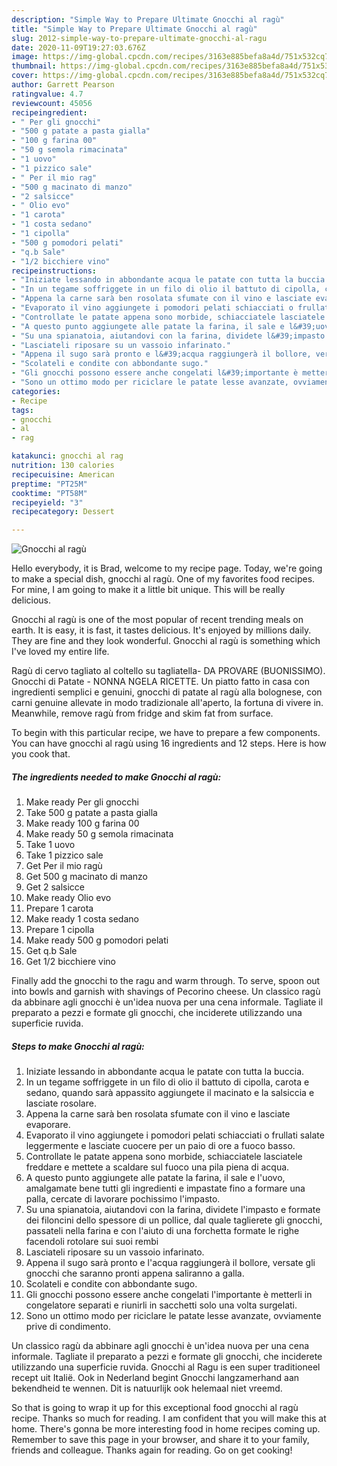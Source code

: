 ```yaml
---
description: "Simple Way to Prepare Ultimate Gnocchi al ragù"
title: "Simple Way to Prepare Ultimate Gnocchi al ragù"
slug: 2012-simple-way-to-prepare-ultimate-gnocchi-al-ragu
date: 2020-11-09T19:27:03.676Z
image: https://img-global.cpcdn.com/recipes/3163e885befa8a4d/751x532cq70/gnocchi-al-ragu-recipe-main-photo.jpg
thumbnail: https://img-global.cpcdn.com/recipes/3163e885befa8a4d/751x532cq70/gnocchi-al-ragu-recipe-main-photo.jpg
cover: https://img-global.cpcdn.com/recipes/3163e885befa8a4d/751x532cq70/gnocchi-al-ragu-recipe-main-photo.jpg
author: Garrett Pearson
ratingvalue: 4.7
reviewcount: 45056
recipeingredient:
- " Per gli gnocchi"
- "500 g patate a pasta gialla"
- "100 g farina 00"
- "50 g semola rimacinata"
- "1 uovo"
- "1 pizzico sale"
- " Per il mio rag"
- "500 g macinato di manzo"
- "2 salsicce"
- " Olio evo"
- "1 carota"
- "1 costa sedano"
- "1 cipolla"
- "500 g pomodori pelati"
- "q.b Sale"
- "1/2 bicchiere vino"
recipeinstructions:
- "Iniziate lessando in abbondante acqua le patate con tutta la buccia."
- "In un tegame soffriggete in un filo di olio il battuto di cipolla, carota e sedano, quando sarà appassito aggiungete il macinato e la salsiccia e lasciate rosolare."
- "Appena la carne sarà ben rosolata sfumate con il vino e lasciate evaporare."
- "Evaporato il vino aggiungete i pomodori pelati schiacciati o frullati salate leggermente e lasciate cuocere per un paio di ore a fuoco basso."
- "Controllate le patate appena sono morbide, schiacciatele lasciatele freddare e mettete a scaldare sul fuoco una pila piena di acqua."
- "A questo punto aggiungete alle patate la farina, il sale e l&#39;uovo, amalgamate bene tutti gli ingredienti e impastate fino a formare una palla, cercate di lavorare pochissimo l&#39;impasto."
- "Su una spianatoia, aiutandovi con la farina, dividete l&#39;impasto e formate dei filoncini dello spessore di un pollice, dal quale taglierete gli gnocchi, passateli nella farina e con l&#39;aiuto di una forchetta formate le righe facendoli rotolare sui suoi rembi"
- "Lasciateli riposare su un vassoio infarinato."
- "Appena il sugo sarà pronto e l&#39;acqua raggiungerà il bollore, versate gli gnocchi che saranno pronti appena saliranno a galla."
- "Scolateli e condite con abbondante sugo."
- "Gli gnocchi possono essere anche congelati l&#39;importante è metterli in congelatore separati e riunirli in sacchetti solo una volta surgelati."
- "Sono un ottimo modo per riciclare le patate lesse avanzate, ovviamente prive di condimento."
categories:
- Recipe
tags:
- gnocchi
- al
- rag

katakunci: gnocchi al rag 
nutrition: 130 calories
recipecuisine: American
preptime: "PT25M"
cooktime: "PT58M"
recipeyield: "3"
recipecategory: Dessert

---
```



![Gnocchi al ragù](https://img-global.cpcdn.com/recipes/3163e885befa8a4d/751x532cq70/gnocchi-al-ragu-recipe-main-photo.jpg)

Hello everybody, it is Brad, welcome to my recipe page. Today, we're going to make a special dish, gnocchi al ragù. One of my favorites food recipes. For mine, I am going to make it a little bit unique. This will be really delicious.

Gnocchi al ragù is one of the most popular of recent trending meals on earth. It is easy, it is fast, it tastes delicious. It's enjoyed by millions daily. They are fine and they look wonderful. Gnocchi al ragù is something which I've loved my entire life.

Ragù di cervo tagliato al coltello su tagliatella- DA PROVARE (BUONISSIMO). Gnocchi di Patate - NONNA NGELA RICETTE. Un piatto fatto in casa con ingredienti semplici e genuini, gnocchi di patate al ragù alla bolognese, con carni genuine allevate in modo tradizionale all&#39;aperto, la fortuna di vivere in. Meanwhile, remove ragù from fridge and skim fat from surface.


To begin with this particular recipe, we have to prepare a few components. You can have gnocchi al ragù using 16 ingredients and 12 steps. Here is how you cook that.

<!--inarticleads1-->

##### The ingredients needed to make Gnocchi al ragù:

1. Make ready  Per gli gnocchi
1. Take 500 g patate a pasta gialla
1. Make ready 100 g farina 00
1. Make ready 50 g semola rimacinata
1. Take 1 uovo
1. Take 1 pizzico sale
1. Get  Per il mio ragù
1. Get 500 g macinato di manzo
1. Get 2 salsicce
1. Make ready  Olio evo
1. Prepare 1 carota
1. Make ready 1 costa sedano
1. Prepare 1 cipolla
1. Make ready 500 g pomodori pelati
1. Get q.b Sale
1. Get 1/2 bicchiere vino


Finally add the gnocchi to the ragu and warm through. To serve, spoon out into bowls and garnish with shavings of Pecorino cheese. Un classico ragù da abbinare agli gnocchi è un&#39;idea nuova per una cena informale. Tagliate il preparato a pezzi e formate gli gnocchi, che inciderete utilizzando una superficie ruvida. 

<!--inarticleads2-->

##### Steps to make Gnocchi al ragù:

1. Iniziate lessando in abbondante acqua le patate con tutta la buccia.
1. In un tegame soffriggete in un filo di olio il battuto di cipolla, carota e sedano, quando sarà appassito aggiungete il macinato e la salsiccia e lasciate rosolare.
1. Appena la carne sarà ben rosolata sfumate con il vino e lasciate evaporare.
1. Evaporato il vino aggiungete i pomodori pelati schiacciati o frullati salate leggermente e lasciate cuocere per un paio di ore a fuoco basso.
1. Controllate le patate appena sono morbide, schiacciatele lasciatele freddare e mettete a scaldare sul fuoco una pila piena di acqua.
1. A questo punto aggiungete alle patate la farina, il sale e l&#39;uovo, amalgamate bene tutti gli ingredienti e impastate fino a formare una palla, cercate di lavorare pochissimo l&#39;impasto.
1. Su una spianatoia, aiutandovi con la farina, dividete l&#39;impasto e formate dei filoncini dello spessore di un pollice, dal quale taglierete gli gnocchi, passateli nella farina e con l&#39;aiuto di una forchetta formate le righe facendoli rotolare sui suoi rembi
1. Lasciateli riposare su un vassoio infarinato.
1. Appena il sugo sarà pronto e l&#39;acqua raggiungerà il bollore, versate gli gnocchi che saranno pronti appena saliranno a galla.
1. Scolateli e condite con abbondante sugo.
1. Gli gnocchi possono essere anche congelati l&#39;importante è metterli in congelatore separati e riunirli in sacchetti solo una volta surgelati.
1. Sono un ottimo modo per riciclare le patate lesse avanzate, ovviamente prive di condimento.


Un classico ragù da abbinare agli gnocchi è un&#39;idea nuova per una cena informale. Tagliate il preparato a pezzi e formate gli gnocchi, che inciderete utilizzando una superficie ruvida. Gnocchi al Ragu is een super traditioneel recept uit Italië. Ook in Nederland begint Gnocchi langzamerhand aan bekendheid te wennen. Dit is natuurlijk ook helemaal niet vreemd. 

So that is going to wrap it up for this exceptional food gnocchi al ragù recipe. Thanks so much for reading. I am confident that you will make this at home. There's gonna be more interesting food in home recipes coming up. Remember to save this page in your browser, and share it to your family, friends and colleague. Thanks again for reading. Go on get cooking!
